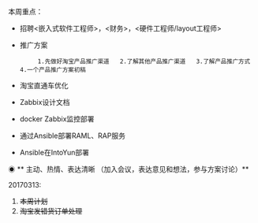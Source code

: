 本周重点：

* 招聘&lt;嵌入式软件工程师&gt;，&lt;财务&gt;，&lt;硬件工程师/layout工程师&gt;

* 推广方案

           1.先做好淘宝产品推广渠道   2.了解其他产品推广渠道   3.了解产品推广方式   4.一个产品推广方案初稿

* 淘宝直通车优化

* Zabbix设计文档

* docker Zabbix监控部署

* 通过Ansible部署RAML、RAP服务

* Ansible在IntoYun部署

◉ ** 主动、热情、表达清晰 （加入会议，表达意见和想法，参与方案讨论）**

20170313:

1. ~~本周计划~~
2. ~~淘宝发错货订单处理~~



